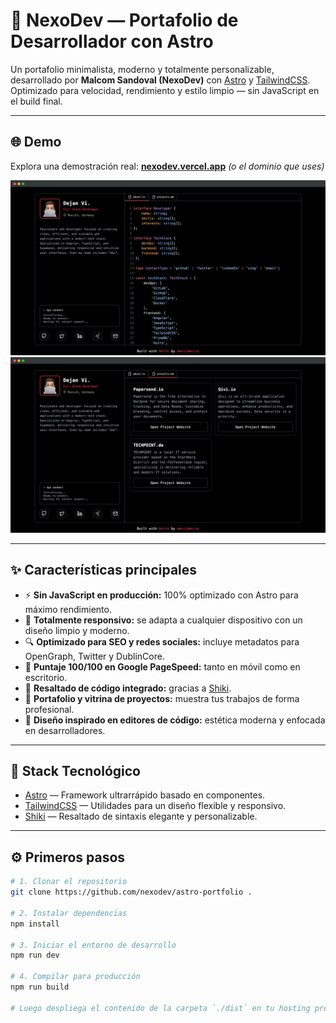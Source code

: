 # 🚀 NexoDev — Portafolio de Desarrollador con Astro

Un portafolio minimalista, moderno y totalmente personalizable, desarrollado por **Malcom Sandoval (NexoDev)** con [Astro](https://astro.build/) y [TailwindCSS](https://tailwindcss.com/).  
Optimizado para velocidad, rendimiento y estilo limpio — sin JavaScript en el build final.

---

## 🌐 Demo
Explora una demostración real: **[nexodev.vercel.app](https://nexodev.vercel.app)** *(o el dominio que uses)*

![Vista previa de la sección “Sobre mí” — NexoDev Portfolio](assets/preview-about.png)
![Vista previa de proyectos — NexoDev Portfolio](assets/preview-projects.png)

---

## ✨ Características principales
- ⚡ **Sin JavaScript en producción:** 100% optimizado con Astro para máximo rendimiento.  
- 📱 **Totalmente responsivo:** se adapta a cualquier dispositivo con un diseño limpio y moderno.  
- 🔍 **Optimizado para SEO y redes sociales:** incluye metadatos para OpenGraph, Twitter y DublinCore.  
- 💯 **Puntaje 100/100 en Google PageSpeed:** tanto en móvil como en escritorio.  
- 🧠 **Resaltado de código integrado:** gracias a [Shiki](https://github.com/shikijs/shiki).  
- 💼 **Portafolio y vitrina de proyectos:** muestra tus trabajos de forma profesional.  
- 🧩 **Diseño inspirado en editores de código:** estética moderna y enfocada en desarrolladores.

---

## 🧰 Stack Tecnológico
- [Astro](https://astro.build/) — Framework ultrarrápido basado en componentes.  
- [TailwindCSS](https://tailwindcss.com/) — Utilidades para un diseño flexible y responsivo.  
- [Shiki](https://github.com/shikijs/shiki) — Resaltado de sintaxis elegante y personalizable.

---

## ⚙️ Primeros pasos

```bash
# 1. Clonar el repositorio
git clone https://github.com/nexodev/astro-portfolio .

# 2. Instalar dependencias
npm install

# 3. Iniciar el entorno de desarrollo
npm run dev

# 4. Compilar para producción
npm run build

# Luego despliega el contenido de la carpeta `./dist` en tu hosting preferido.
